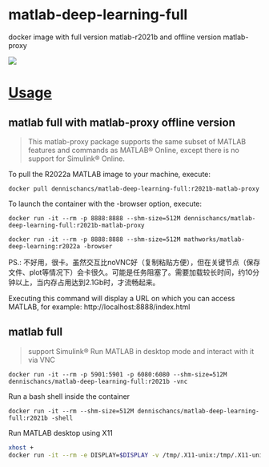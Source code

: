 # matlab-deep-learning-full
 docker image with full version matlab-r2021b and offline version matlab-proxy

![](https://images.weserv.nl?url=https://raw.githubusercontent.com/dennischancs/matlab-deep-learning-full/main/img/202204111143082.png)

# [Usage](https://hub.docker.com/r/mathworks/matlab-deep-learning#How-to-use-this-image)

## matlab full with matlab-proxy offline version
> This matlab-proxy package supports the same subset of MATLAB features and commands as MATLAB® Online, except there is no support for Simulink® Online.

To pull the R2022a MATLAB image to your machine, execute:

`docker pull dennischancs/matlab-deep-learning-full:r2021b-matlab-proxy`

To launch the container with the -browser option, execute:

`docker run -it --rm -p 8888:8888 --shm-size=512M dennischancs/matlab-deep-learning-full:r2021b-matlab-proxy`

`docker run -it --rm -p 8888:8888 --shm-size=512M mathworks/matlab-deep-learning:r2022a -browser`

PS.: 不好用，很卡。虽然交互比noVNC好（复制粘贴方便），但在关键节点（保存文件、plot等情况下）会卡很久。可能是任务阻塞了。需要加载较长时间，约10分钟以上，当内存占用达到2.1Gb时，才流畅起来。

Executing this command will display a URL on which you can access MATLAB, for example:
http://localhost:8888/index.html

## matlab full
> support Simulink®
Run MATLAB in desktop mode and interact with it via VNC

`docker run -it --rm -p 5901:5901 -p 6080:6080 --shm-size=512M dennischancs/matlab-deep-learning-full:r2021b -vnc`

Run a bash shell inside the container

`docker run -it --rm --shm-size=512M dennischancs/matlab-deep-learning-full:r2021b -shell`

Run MATLAB desktop using X11

```bash
xhost +
docker run -it --rm -e DISPLAY=$DISPLAY -v /tmp/.X11-unix:/tmp/.X11-unix:ro --shm-size=512M dennischancs/matlab-deep-learning-full:r2021b
```
